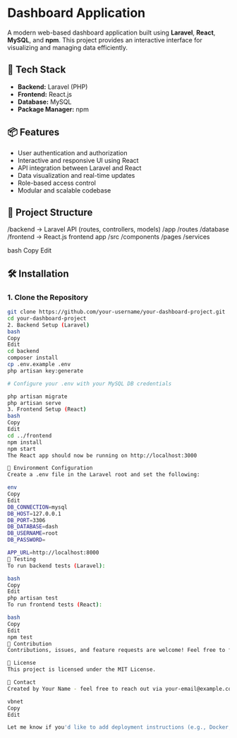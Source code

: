 # Dashboard Application

A modern web-based dashboard application built using **Laravel**, **React**, **MySQL**, and **npm**. This project provides an interactive interface for visualizing and managing data efficiently.

## 🚀 Tech Stack

- **Backend:** Laravel (PHP)
- **Frontend:** React.js
- **Database:** MySQL
- **Package Manager:** npm

## 📦 Features

- User authentication and authorization
- Interactive and responsive UI using React
- API integration between Laravel and React
- Data visualization and real-time updates
- Role-based access control
- Modular and scalable codebase

## 📁 Project Structure

/backend -> Laravel API (routes, controllers, models)
/app
/routes
/database
/frontend -> React.js frontend app
/src
/components
/pages
/services

bash
Copy
Edit

## 🛠️ Installation

### 1. Clone the Repository

```bash
git clone https://github.com/your-username/your-dashboard-project.git
cd your-dashboard-project
2. Backend Setup (Laravel)
bash
Copy
Edit
cd backend
composer install
cp .env.example .env
php artisan key:generate

# Configure your .env with your MySQL DB credentials

php artisan migrate
php artisan serve
3. Frontend Setup (React)
bash
Copy
Edit
cd ../frontend
npm install
npm start
The React app should now be running on http://localhost:3000

🔐 Environment Configuration
Create a .env file in the Laravel root and set the following:

env
Copy
Edit
DB_CONNECTION=mysql
DB_HOST=127.0.0.1
DB_PORT=3306
DB_DATABASE=dash
DB_USERNAME=root
DB_PASSWORD=

APP_URL=http://localhost:8000
🧪 Testing
To run backend tests (Laravel):

bash
Copy
Edit
php artisan test
To run frontend tests (React):

bash
Copy
Edit
npm test
🙌 Contribution
Contributions, issues, and feature requests are welcome! Feel free to fork the repo and submit a PR.

📄 License
This project is licensed under the MIT License.

📧 Contact
Created by Your Name - feel free to reach out via your-email@example.com

vbnet
Copy
Edit

Let me know if you'd like to add deployment instructions (e.g., Docker, Vercel, etc.) or a screenshot s
